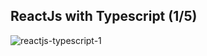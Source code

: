 ## ReactJs with Typescript (1/5)

![reactjs-typescript-1](https://github.com/HiranFerretiBaccos/reactjs-typescript-1/blob/main/image.png)
